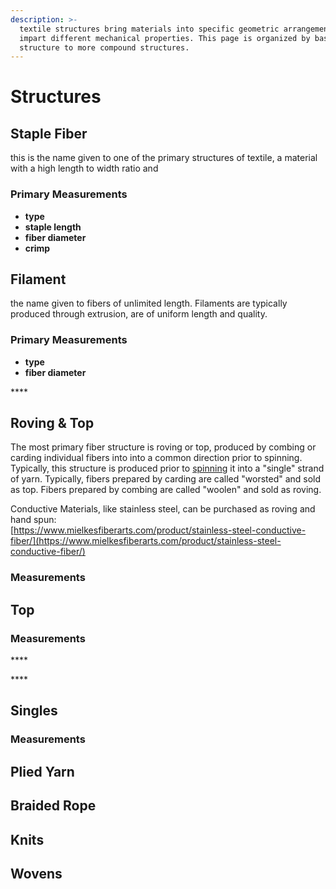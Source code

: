 ```yaml
---
description: >-
  textile structures bring materials into specific geometric arrangements that
  impart different mechanical properties. This page is organized by basic
  structure to more compound structures.
---
```


# Structures

## Staple **Fiber**

this is the name given to one of the primary structures of textile, a material with a high length to width ratio and 

### **Primary Measurements**

* **type**
* **staple length**
* **fiber diameter**
* **crimp**

## **Filament**

the name given to fibers of unlimited length. Filaments are typically produced through extrusion, are of uniform length and quality.  

### **Primary Measurements**

* **type**
* **fiber diameter**

\*\*\*\*

## **Roving & Top**

The most primary fiber structure is roving or top, produced by combing or carding individual fibers into into a common direction prior to spinning. Typically, this structure is produced prior to [spinning](structures/string-and-filament.md#spinning) it into a "single" strand of yarn. Typically, fibers prepared by carding are called "worsted" and sold as top. Fibers prepared by combing are called "woolen" and sold as roving.   
  
Conductive Materials, like stainless steel, can be purchased as roving and hand spun:  
[https://www.mielkesfiberarts.com/product/stainless-steel-conductive-fiber/](https://www.mielkesfiberarts.com/product/stainless-steel-conductive-fiber/)  
   
 

### **Measurements**

## **Top**

 

### **Measurements**

\*\*\*\*

\*\*\*\*

## **Singles**

### **Measurements**

## **Plied Yarn**

## **Braided Rope** 

## **Knits**

## Wovens

  


